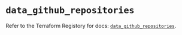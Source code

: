 # `data_github_repositories`

Refer to the Terraform Registory for docs: [`data_github_repositories`](https://registry.terraform.io/providers/integrations/github/5.28.1/docs/data-sources/repositories).
